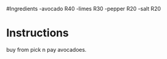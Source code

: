 


#Ingredients
-avocado R40
-limes R30
-pepper R20
-salt R20

# Instructions
buy from pick n pay avocadoes.

